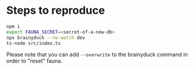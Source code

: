 # Steps to reproduce

```bash
npm i
export FAUNA_SECRET=<secret-of-a-new-db>
npx brainyduck --no-watch dev
ts-node src/index.ts
```

Please note that you can add `--overwrite` to the brainyduck command in order to "reset" fauna.